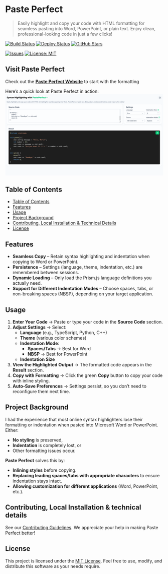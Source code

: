 # Paste Perfect

> Easily highlight and copy your code with HTML formatting for seamless pasting into Word, PowerPoint, or plain text. Enjoy clean, professional-looking code in just a few clicks!

[![Build Status](https://img.shields.io/github/actions/workflow/status/paste-perfect/paste-perfect/build.yml?logo=github&label=Build-CI)](https://github.com/paste-perfect/paste-perfect/actions/workflows/build.yml)
[![Deploy Status](https://img.shields.io/github/actions/workflow/status/paste-perfect/paste-perfect/deploy.yml?logo=github&label=Deploy-CI)](https://github.com/paste-perfect/paste-perfect/actions/workflows/deploy.yml)
[![GitHub Stars](https://img.shields.io/github/stars/paste-perfect/paste-perfect?logo=github)](https://github.com/paste-perfect/paste-perfect/stargazers)

[![Issues](https://img.shields.io/github/issues/paste-perfect/paste-perfect?label=Open%20Issues)](https://github.com/paste-perfect/paste-perfect/issues)
[![License: MIT](https://img.shields.io/badge/License-MIT-yellow.svg)](LICENSE)

## Visit Paste Perfect

Check out the [**Paste Perfect Website**](https://paste-perfect.github.io/paste-perfect/) to start with the formatting

Here’s a quick look at Paste Perfect in action:
![Paste Perfect Screenshot](highlighting-screenshots/sample-highlightings.gif)

## Table of Contents

- [Table of Contents](#table-of-contents)
- [Features](#features)
- [Usage](#usage)
- [Project Background](#project-background)
- [Contributing, Local Installation & Technical Details](#contributing-local-installation--technical-details)
- [License](#license)

## Features

- **Seamless Copy** – Retain syntax highlighting and indentation when copying to Word or PowerPoint.
- **Persistence** – Settings (language, theme, indentation, etc.) are remembered between sessions.
- **Dynamic Loading** – Only load the Prism.js language definitions you actually need.
- **Support for Different Indentation Modes** – Choose spaces, tabs, or non-breaking spaces (NBSP), depending on your target application.

## Usage

1. **Enter Your Code** → Paste or type your code in the **Source Code** section.
2. **Adjust Settings** → Select:
   - **Language** (e.g., TypeScript, Python, C++)
   - **Theme** (various color schemes)
   - **Indentation Mode**:
     - **Spaces/Tabs** → Best for Word
     - **NBSP** → Best for PowerPoint
   - **Indentation Size**
3. **View the Highlighted Output** → The formatted code appears in the **Result** section.
4. **Copy with Formatting** → Click the green **Copy** button to copy your code with inline styling.
5. **Auto-Save Preferences** → Settings persist, so you don’t need to reconfigure them next time.

## Project Background

I had the experience that most online syntax highlighters lose their formatting or indentation when pasted into Microsoft Word or PowerPoint. Either:

- **No styling** is preserved,
- **Indentation** is completely lost, or
- Other formatting issues occur.

**Paste Perfect** solves this by:

- **Inlining styles** before copying.
- **Replacing leading spaces/tabs with appropriate characters** to ensure indentation stays intact.
- **Allowing customization for different applications** (Word, PowerPoint, etc.).

## Contributing, Local Installation & technical details

See our [Contributing Guidelines](CONTRIBUTING.md). We appreciate your help in making Paste Perfect better!

## License

This project is licensed under the [MIT License](LICENSE). Feel free to use, modify, and distribute this software as your needs require.
